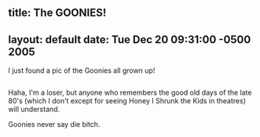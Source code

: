 title: The GOONIES!
---
layout: default
date: Tue Dec 20 09:31:00 -0500 2005
---

I just found a pic of the Goonies all grown up!

<a href="http://blog.nevercraft.net/uploaded_images/goonies-777098.jpg"><img
src="http://blog.nevercraft.net/uploaded_images/goonies-771213.jpg" border="0"
alt="" /></a>

Haha, I'm a loser, but anyone who remembers the good old days of the late 80's
(which I don't except for seeing Honey I Shrunk the Kids in theatres) will
understand.

Goonies never say die bitch.
